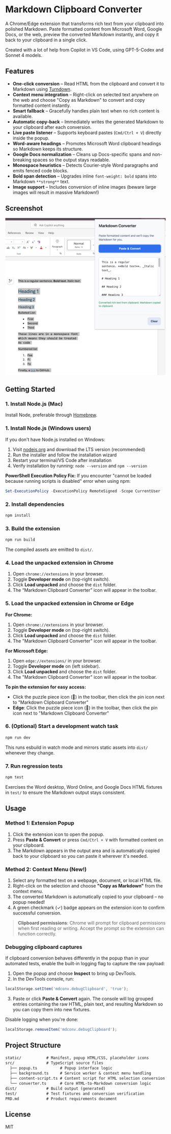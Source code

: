 # Markdown Clipboard Converter

A Chrome/Edge extension that transforms rich text from your clipboard into polished Markdown. Paste formatted content from Microsoft Word, Google Docs, or the web, preview the converted Markdown instantly, and copy it back to your clipboard in a single click.

Created with a lot of help from Copilot in VS Code, using GPT-5-Codex and Sonnet 4 models. 

## Features

- **One-click conversion** – Read HTML from the clipboard and convert it to Markdown using [Turndown](https://github.com/mixmark-io/turndown).
- **Context menu integration** – Right-click on selected text anywhere on the web and choose "Copy as Markdown" to convert and copy formatted content instantly.
- **Smart fallback** – Gracefully handles plain text when no rich content is available.
- **Automatic copy-back** – Immediately writes the generated Markdown to your clipboard after each conversion.
- **Live paste listener** – Supports keyboard pastes (`Cmd/Ctrl + V`) directly inside the popup.
- **Word-aware headings** – Promotes Microsoft Word clipboard headings so Markdown keeps its structure.
- **Google Docs normalization** – Cleans up Docs-specific spans and non-breaking spaces so the output stays readable.
- **Monospace heuristics** – Detects Courier-style Word paragraphs and emits fenced code blocks.
- **Bold span detection** – Upgrades inline `font-weight: bold` spans into Markdown `**strong**` text.
- **Image support** – Includes conversion of inline images (beware large images will result in massive Markdown!)

## Screenshot

![Screenshot of Markdown Clipboard Converter](docs/screenshot.png)


## Getting Started

### 1. Install Node.js (Mac)

Install Node, preferable through [Homebrew](https://brew.sh/).

### 1. Install Node.js (Windows users)

If you don't have Node.js installed on Windows:

1. Visit [nodejs.org](https://nodejs.org) and download the LTS version (recommended)
2. Run the installer and follow the installation wizard
3. Restart your terminal/VS Code after installation
4. Verify installation by running: `node --version` and `npm --version`

**PowerShell Execution Policy Fix:**
If you encounter "cannot be loaded because running scripts is disabled" error when using npm:
```powershell
Set-ExecutionPolicy -ExecutionPolicy RemoteSigned -Scope CurrentUser
```

### 2. Install dependencies

```bash
npm install
```

### 3. Build the extension

```bash
npm run build
```

The compiled assets are emitted to `dist/`.

### 4. Load the unpacked extension in Chrome

1. Open `chrome://extensions` in your browser.
2. Toggle **Developer mode** on (top-right switch).
3. Click **Load unpacked** and choose the `dist` folder.
4. The “Markdown Clipboard Converter” icon will appear in the toolbar.

### 5. Load the unpacked extension in Chrome or Edge

**For Chrome:**
1. Open `chrome://extensions` in your browser.
2. Toggle **Developer mode** on (top-right switch).
3. Click **Load unpacked** and choose the `dist` folder.
4. The "Markdown Clipboard Converter" icon will appear in the toolbar.

**For Microsoft Edge:**
1. Open `edge://extensions/` in your browser.
2. Toggle **Developer mode** on (left sidebar).
3. Click **Load unpacked** and choose the `dist` folder.
4. The "Markdown Clipboard Converter" icon will appear in the toolbar.

**To pin the extension for easy access:**
- Click the puzzle piece icon (🧩) in the toolbar, then click the pin icon next to "Markdown Clipboard Converter"
- **Edge**: Click the puzzle piece icon (🧩) in the toolbar, then click the pin icon next to "Markdown Clipboard Converter"

### 6. (Optional) Start a development watch task

```bash
npm run dev
```

This runs esbuild in watch mode and mirrors static assets into `dist/` whenever they change.

### 7. Run regression tests

```bash
npm test
```

Exercises the Word desktop, Word Online, and Google Docs HTML fixtures in `test/` to ensure the Markdown output stays consistent.

## Usage

### Method 1: Extension Popup
1. Click the extension icon to open the popup.
2. Press **Paste & Convert** or press `Cmd/Ctrl + V` with formatted content on your clipboard.
3. The Markdown appears in the output area and is automatically copied back to your clipboard so you can paste it wherever it's needed.

### Method 2: Context Menu (New!)
1. Select any formatted text on a webpage, document, or local HTML file.
2. Right-click on the selection and choose **"Copy as Markdown"** from the context menu.
3. The converted Markdown is automatically copied to your clipboard – no popup needed!
4. A green checkmark (✓) badge appears on the extension icon to confirm successful conversion.

> **Clipboard permissions**: Chrome will prompt for clipboard permissions when first reading or writing. Accept the prompt so the extension can function correctly.

### Debugging clipboard captures

If clipboard conversion behaves differently in the popup than in your automated tests, enable the built-in logging flag to capture the raw payload:

1. Open the popup and choose **Inspect** to bring up DevTools.
2. In the DevTools console, run:

  ```js
  localStorage.setItem('mdconv.debugClipboard', 'true');
  ```

3. Paste or click **Paste & Convert** again. The console will log grouped entries containing the raw HTML, plain text, and resulting Markdown so you can copy them into new fixtures.

Disable logging when you're done:

```js
localStorage.removeItem('mdconv.debugClipboard');
```

## Project Structure

```
static/           # Manifest, popup HTML/CSS, placeholder icons
src/              # TypeScript source files
  ├── popup.ts          # Popup interface logic
  ├── background.ts     # Service worker & context menu handling
  ├── content-script.ts # Content script for HTML selection conversion
  └── converter.ts      # Core HTML-to-Markdown conversion logic
dist/             # Build output (generated)
test/             # Test fixtures and conversion verification
PRD.md            # Product requirements document
```


## License

MIT
